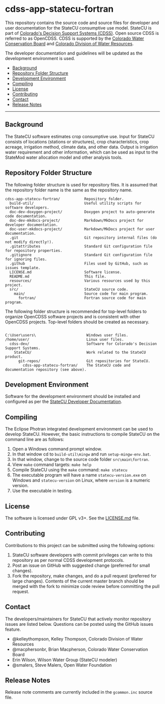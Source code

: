 # cdss-app-statecu-fortran #

This repository contains the source code and source files for developer and user documentation
for the StateCU consumptive use model.
StateCU is part of [Colorado's Decision Support Systems (CDSS)](http://cdss.state.co.us).
Open source CDSS is referred to as OpenCDSS.
CDSS is supported by the [Colorado Water Conservation Board](http://cwcb.state.co.us) and
[Colorado Division of Water Resources](http://water.state.co.us).

The developer documentation and guidelines will be updated as the development environment is used.

* [Background](#background)
* [Repository Folder Structure](#repository-folder-structure)
* [Development Environment](#development-environment)
* [Compiling](#compiling)
* [License](#license)
* [Contributing](#contributing)
* [Contact](#contact)
* [Release Notes](#release-notes)

-----

## Background ##

The StateCU software estimates crop consumptive use.
Input for StateCU consists of locations (stations or structures), crop characteristics,
crop acreage, irrigation method, climate data, and other data.
Output is irrigation water requirement and other information,
which can be used as input to the StateMod water allocation model and other analysis tools.

## Repository Folder Structure ##

The following folder structure is used for repository files.
It is assumed that the repository folder name is the same as the repository name.

```
cdss-app-statecu-fortran/           Repository folder.
  build-util/                       Useful utility scripts for software developers.
  doc-dev-doxygen-project/          Doxygen project to auto-generate code documentation.
  doc-dev-mkdocs-project/           Markdown/MkDocs project for developer documentation.
  doc-user-mkdocs-project/          Markdown/MkDocs project for user documentation.
  .git                              Git repository internal files (do not modify directly!).
  .gitattributes                    Standard Git configuration file for repository properties.
  .gitignore                        Standard Git configuration file for ignoring files.
  .github                           Files used by GitHub, such as issues template.
  LICENSE.md                        Software license.
  README.md                         This file.
  resources/                        Various resources used by this project.
  src/                              StateCU source code.
    main/                           Source code for main program.
      fortran/                      Fortran source code for main program.
```

The following folder structure is recommended for top-level folders to organize OpenCDSS software projects
and is consistent with other OpenCDSS projects.
Top-level folders should be created as necessary.

```

C:\User\users\                       Windows user files.
/home/user/                          Linux user files.
  cdss-dev/                          Software for Colorado's Decision Support Systems.
    StateCU/                         Work related to the StateCU product.
      git-repos/                     Git repositories for StateCU.
        cdss-app-statecu-fortran/    The StateCU code and documentation repository (see above).
```

## Development Environment ##

Software for the development environment should be installed and configured as per the
[StateCU Developer Documentation](http://learn.openwaterfoundation.org/owf-learn-cdss-statecu-dev/index.html).

## Compiling ##

The Eclipse Photran integrated development environment can be used to develop StateCU.
However, the basic instructions to compile StateCU on the command line are as follows:

1. Open a Windows command prompt window.
2. In that window cd to `build-util\mingw` and run `setup-mingw-env.bat`.
3. In that window, change to the source code folder `src\main\fortran`.
4. View `make` command targets:  `make help`
5. Compile StateCU using the `make` command:  `make statecu`
6. The executable program will have a name `statecu-version.exe` on Windows and `statecu-version` on Linux, where `version` is a numeric version.
7. Use the executable in testing.

## License ##

The software is licensed under GPL v3+.  See the [LICENSE.md](LICENSE.md) file.

## Contributing ##

Contributions to this project can be submitted using the following options:

1. StateCU software developers with commit privileges can write to this repository
as per normal CDSS development protocols.
2. Post an issue on GitHub with suggested change (preferred for small changes).
3. Fork the repository, make changes, and do a pull request (preferred for large changes).
Contents of the current master branch should be merged with the fork to minimize
code review before committing the pull request.

## Contact ##

The developers/maintainers for StateCU that actively monitor repository issues are listed below.
Questions can be posted using the GitHub issues feature.

* @kelleythompson, Kelley Thompson, Colorado Division of Water Resources
* @macphersonbr, Brian Macpherson, Colorado Water Conservation Board
* Erin Wilson, Wilson Water Group (StateCU modeler)
* @smalers, Steve Malers, Open Water Foundation

## Release Notes ##

Release note comments are currently included in the `gcommon.inc` source file.
